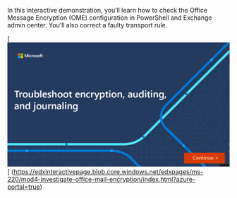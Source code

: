 In this interactive demonstration, you’ll learn how to check the Office Message Encryption (OME) configuration in PowerShell and Exchange admin center. You’ll also correct a faulty transport rule.

[![Interactive guide](../media/05-troubleshoot-encryption-auditing-journaling.png)]
(https://edxinteractivepage.blob.core.windows.net/edxpages/ms-220/mod4-investigate-office-mail-encryption/index.html?azure-portal=true)